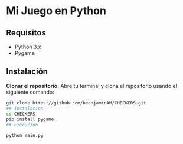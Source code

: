 # Mi Juego en Python

## Requisitos
- Python 3.x
- Pygame

## Instalación

**Clonar el repositorio:** Abre tu terminal y clona el repositorio usando el siguiente comando:
   ```sh
   git clone https://github.com/beenjaminAM/CHECKERS.git
## Instalación
cd CHECKERS
pip install pygame
## Ejecucion

python main.py



 
